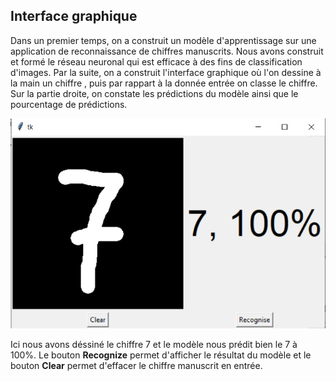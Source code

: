 ## **Interface graphique**

Dans un premier temps, on a construit un modèle d'apprentissage sur une application de reconnaissance de chiffres manuscrits. Nous avons construit et formé le réseau neuronal 
qui est efficace à des fins de classification d'images. 
Par la suite, on a construit l'interface graphique où l'on dessine à la main un chiffre , puis par rappart à la donnée entrée on classe le chiffre.
Sur la partie droite, on constate les prédictions du modèle ainsi que le pourcentage de prédictions.

![images 1](https://github.com/celine29730/Classification-des-donn-es-manuscrites/blob/main/Annotation%202021-01-06%20182905.png)

Ici nous avons déssiné le chiffre 7 et le modèle nous prédit bien le 7 à 100%.
Le bouton **Recognize** permet d'afficher le résultat du modèle et le bouton **Clear** permet d'effacer le chiffre manuscrit en entrée. 
